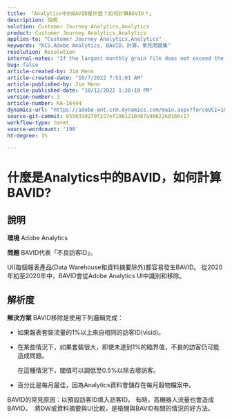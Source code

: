 ```yaml
---
title: 「Analytics中的BAVID是什麼？如何計算BAVID？」
description: 說明
solution: Customer Journey Analytics,Analytics
product: Customer Journey Analytics,Analytics
applies-to: "Customer Journey Analytics,Analytics"
keywords: "KCS,Adobe Analytics, BAVID，計算，常見問題集"
resolution: Resolution
internal-notes: "If the largest monthly grain file does not exceed the size threshold (250MB default), we do not examine the suite for bad visids."
bug: false
article-created-by: Jim Menn
article-created-date: "10/7/2022 7:51:01 AM"
article-published-by: Jim Menn
article-published-date: "10/12/2022 1:30:10 PM"
version-number: 3
article-number: KA-16444
dynamics-url: "https://adobe-ent.crm.dynamics.com/main.aspx?forceUCI=1&pagetype=entityrecord&etn=knowledgearticle&id=83dccec7-1446-ed11-bba1-000d3a3064b8"
source-git-commit: 6550310270f227ef1961210487a9062260166c17
workflow-type: tm+mt
source-wordcount: '190'
ht-degree: 1%

---
```


# 什麼是Analytics中的BAVID，如何計算BAVID?

## 說明


<b>環境</b>
Adobe Analytics

<b>問題</b>
BAVID代表「不良訪客ID」。

UI(每個報表產品(Data Warehouse和資料摘要除外)都容易發生BAVID。
從2020年初至2020年中，BAVID會從Adobe Analytics UI中識別和移除。






## 解析度


<b>解決方案</b>
BAVID移除是使用下列邏輯完成：

- 如果報表套裝流量的1%以上來自相同的訪客ID(visid)。
- 在某些情況下，如果套裝很大，即使未達到1%的臨界值，不良的訪客仍可能造成問題。

   在這種情況下，閾值可以調低至0.5%以除去壞訪客。
- 百分比是每月最佳，因為Analytics資料會儲存在每月穀物檔案中。


BAVID的常見原因：以預設訪客ID填入訪客ID。 有時，高機器人流量也會造成BAVID。 
將DW或資料摘要與UI比較，是檢閱與BAVID有關的情況的好方法。
